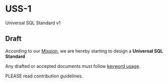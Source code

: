 # USS-1
Universal SQL Standard v1

## Draft 

According to our [Mission](https://github.com/Universal-SQL-Standard/mission), we are hereby starting to design a **Universal SQL Standard**

Any drafted or accepted documents must follow [keyword usage](https://github.com/Universal-SQL-Standard/USS-1/blob/master/keywords.md).

PLEASE read contribution guidelines.
